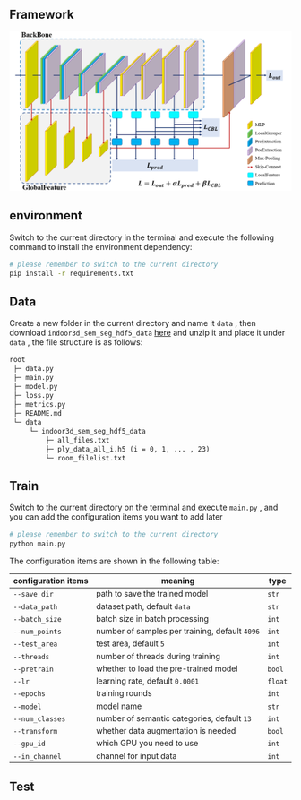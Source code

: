 ## Framework

![framework](./image/framework.png)

## environment

Switch to the current directory in the terminal and execute the following command to install the environment dependency:

```bash
# please remember to switch to the current directory
pip install -r requirements.txt
```

## Data

Create a new folder in the current directory and name it `data` , then download `indoor3d_sem_seg_hdf5_data`  [here](https://shapenet.cs.stanford.edu/media/indoor3d_sem_seg_hdf5_data.zip) and unzip it and place it under `data` , the file structure is as follows:

```
root
 ├─ data.py
 ├─ main.py
 ├─ model.py
 ├─ loss.py
 ├─ metrics.py
 ├─ README.md
 └─ data
     └─ indoor3d_sem_seg_hdf5_data
         ├─ all_files.txt
         ├─ ply_data_all_i.h5 (i = 0, 1, ... , 23)
         └─ room_filelist.txt
```



## Train

Switch to the current directory on the terminal and execute `main.py` , and you can add the configuration items you want to add later

```bash
# please remember to switch to the current directory
python main.py
```

The configuration items are shown in the following table:

| configuration items | meaning                                        | type    |
| ------------------- | ---------------------------------------------- | ------- |
| `--save_dir`        | path to save the trained model                 | `str`   |
| `--data_path`       | dataset path, default `data`                   | `str`   |
| `--batch_size`      | batch size in batch processing                 | `int`   |
| `--num_points`      | number of samples per training, default `4096` | `int`   |
| `--test_area`       | test area, default `5`                         | `int`   |
| `--threads`         | number of threads during training              | `int`   |
| `--pretrain`        | whether to load the pre-trained model          | `bool`  |
| `--lr`              | learning rate, default `0.0001`                | `float` |
| `--epochs`          | training rounds                                | `int`   |
| `--model`           | model name                                     | `str`   |
| `--num_classes`     | number of semantic categories, default `13`    | `int`   |
| `--transform`       | whether data augmentation is needed            | `bool`  |
| `--gpu_id`          | which GPU you need to use                      | `int`   |
| `--in_channel`      | channel for input data                         | `int`   |



## Test

